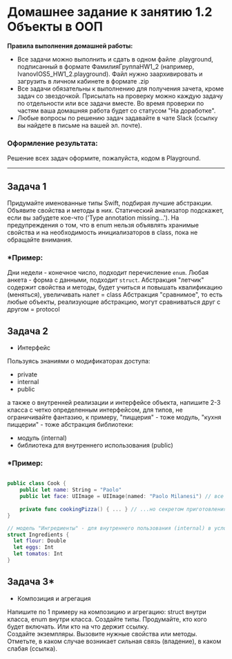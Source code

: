 # Домашнее задание к занятию 1.2 Объекты в ООП

**Правила выполнения домашней работы:** 
* Все задачи можно выполнить и сдать в одном файле .playground, подписанный в формате ФамилияГруппаHW1_2 (например, IvanovIOS5_HW1_2.playground). Файл нужно заархивировать и загрузить в личном кабинете в формате .zip
* Все задачи обязательны к выполнению для получения зачета, кроме задач со звездочкой. Присылать на проверку можно каждую задачу по отдельности или все задачи вместе. Во время проверки по частям ваша домашняя работа будет со статусом "На доработке".
* Любые вопросы по решению задач задавайте в чате Slack (ссылку вы найдете в письме на вашей эл. почте).

### Оформление результата:
Решение всех задач оформите, пожалуйста, кодом в Playground. 

---

## Задача 1

Придумайте именованные типы Swift, подбирая лучшие абстракции. Объявите свойства и методы в них. 
Статический анализатор подскажет, если вы забудете кое-что ('Type annotation missing...').
На предупреждения о том, что в enum нельзя объявлять хранимые свойства и на необходимость инициализаторов в class, 
пока не обращайте внимания.

### *Пример:

Дни недели - конечное число, подходит перечисление `enum`.
Любая анкета - форма с данными, подходит `struct`.
Абстракция "летчик" содержит свойства и методы, будет учиться и повышать квалификацию (меняться), увеличивать налет = class
Абстракция "сравнимое", то есть любые объекты, реализующие абстракцию, могут сравниваться друг с другом = protocol 

## Задача 2

- Интерфейс

Пользуясь знаниями о модификаторах доступа:
- private
- internal
- public

а также о внутренней реализации и интерфейсе объекта, напишите 2-3 класса 
с четко определенным интерфейсом, для типов, не ограничивайте фантазию, 
к примеру, "пиццерия" - тоже модуль, "кухня пиццерии" - тоже абстракция библиотеки: 

- модуль (internal)
- библиотека для внутреннего использования (public)

### *Пример:
```swift

public class Cook {
    public let name: String = "Paolo"
    public let face: UIImage = UIImage(named: "Paolo Milanesi") // все знают, как зовут повара и как он выглядит
    
    private func cookingPizza() { ... } // ...но секретом приготовления пиццы владеет только он
}

// модель "Ингредиенты" - для внутреннего пользования (internal) в условном модуле "Пиццерия"
struct Ingredients {
  let flour: Double
  let eggs: Int
  let tomatos: Int 
}

```

## Задача 3*

- Композиция и агрегация

Напишите по 1 примеру на композицию и агрегацию: struct внутри класса, enum внутри класса. 
Создайте типы. Продумайте, кто кого будет включать. Или кто на что держит ссылку.  
Создайте экземпляры. Вызовите нужные свойства или методы. 
Отметьте, в каком случае возникает сильная связь (владение), 
в каком слабая (ссылка). 
